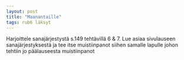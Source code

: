 ```yaml
---
layout: post
title: "Maanantaille"
tags: rub6 läksyt
---
```


Harjoittele sanajärjestystä s.149 tehtävillä 6 & 7. Lue asiaa sivulauseen sanajärjestyksestä ja tee itse muistiinpanot siihen samalle lapulle johon tehtiin jo päälauseesta muistiinpanot